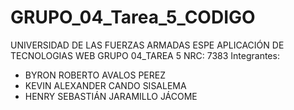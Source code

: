# GRUPO_04_Tarea_5_CODIGO
   UNIVERSIDAD DE LAS FUERZAS ARMADAS ESPE
         APLICACIÓN DE TECNOLOGIAS WEB
GRUPO 04_TAREA 5
NRC: 7383
Integrantes:
- BYRON ROBERTO AVALOS PEREZ
- KEVIN ALEXANDER CANDO SISALEMA
- HENRY SEBASTIÁN JARAMILLO JÁCOME
